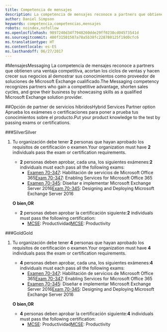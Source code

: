 ```yaml
---
title: Competencia de mensajes
description: La competencia de mensajes reconoce a partners que obtienen una ventaja competitiva, acortan los ciclos de ventas y hacen crecer sus negocios al demostrar sus conocimientos como proveedor de soluciones de Microsoft Exchange cualificado.
author: Daniel Simpson
keywords: competencia,competencias,mensajes
robots: noindex,nofollow
ms.openlocfilehash: 9897240d34f7948260dde29ff0230cd04573541d
ms.sourcegitcommit: 400f31501507a78a5b38fc228780125f19d0cfc6
ms.translationtype: HT
ms.contentlocale: es-ES
ms.lasthandoff: 06/27/2017
---
```

#<a name="messaging"></a><span data-ttu-id="b1362-104">Mensajes</span><span class="sxs-lookup"><span data-stu-id="b1362-104">Messaging</span></span>
<span data-ttu-id="b1362-105">La competencia de mensajes reconoce a partners que obtienen una ventaja competitiva, acortan los ciclos de ventas y hacen crecer sus negocios al demostrar sus conocimientos como proveedor de soluciones de Microsoft Exchange cualificado.</span><span class="sxs-lookup"><span data-stu-id="b1362-105">The Messaging competency recognizes partners who gain a competitive advantage, shorten sales cycles, and grow their business by showcasing skills as a qualified Microsoft Exchange solution provider.</span></span>

##<a name="hybrid-services-partner-option"></a><span data-ttu-id="b1362-106">Opción de partner de servicios híbridos</span><span class="sxs-lookup"><span data-stu-id="b1362-106">Hybrid Services Partner option</span></span>
<span data-ttu-id="b1362-107">Aprueba los exámenes o certificaciones para poner a prueba tus conocimientos sobre el producto.</span><span class="sxs-lookup"><span data-stu-id="b1362-107">Put your product knowledge to the test by passing exams or certifications.</span></span>

###<a name="silver"></a><span data-ttu-id="b1362-108">Silver</span><span class="sxs-lookup"><span data-stu-id="b1362-108">Silver</span></span>
1. <span data-ttu-id="b1362-109">Tu organización debe tener **2** personas que hayan aprobado los requisitos de certificación o examen.</span><span class="sxs-lookup"><span data-stu-id="b1362-109">Your organization must have **2** individuals pass the exam or certification requirements.</span></span>
    
    - <span data-ttu-id="b1362-110">**2** personas deben aprobar, cada una, los siguientes exámenes:</span><span class="sxs-lookup"><span data-stu-id="b1362-110">**2** individuals must each pass all the following exams:</span></span>
        - <span data-ttu-id="b1362-111">[Examen 70-347](https://www.microsoft.com/en-us/learning/exam-70-347.aspx): Habilitación de servicios de Microsoft Office 365</span><span class="sxs-lookup"><span data-stu-id="b1362-111">[Exam 70-347](https://www.microsoft.com/en-us/learning/exam-70-347.aspx): Enabling Services for Microsoft Office 365</span></span>
        - <span data-ttu-id="b1362-112">[Examen 70-345](https://www.microsoft.com/en-us/learning/exam-70-345.aspx): Diseñar e implementar Microsoft Exchange Server 2016</span><span class="sxs-lookup"><span data-stu-id="b1362-112">[Exam 70-345](https://www.microsoft.com/en-us/learning/exam-70-345.aspx): Designing and Deploying Microsoft Exchange Server 2016</span></span>

    **<span data-ttu-id="b1362-113">O bien,</span><span class="sxs-lookup"><span data-stu-id="b1362-113">OR</span></span>**

     - <span data-ttu-id="b1362-114">**2** personas deben aprobar la certificación siguiente:</span><span class="sxs-lookup"><span data-stu-id="b1362-114">**2** individuals must pass the following certification:</span></span>
        - <span data-ttu-id="b1362-115">[MCSE](https://www.microsoft.com/en-us/learning/mcse-productivity-certification.aspx): Productividad</span><span class="sxs-lookup"><span data-stu-id="b1362-115">[MCSE](https://www.microsoft.com/en-us/learning/mcse-productivity-certification.aspx): Productivity</span></span>

###<a name="gold"></a><span data-ttu-id="b1362-116">Gold</span><span class="sxs-lookup"><span data-stu-id="b1362-116">Gold</span></span>
1. <span data-ttu-id="b1362-117">Tu organización debe tener **4** personas que hayan aprobado los requisitos de certificación o examen.</span><span class="sxs-lookup"><span data-stu-id="b1362-117">Your organization must have **4** individuals pass the exam or certification requirements.</span></span>

    - <span data-ttu-id="b1362-118">**4** personas deben aprobar, cada una, los siguientes exámenes:</span><span class="sxs-lookup"><span data-stu-id="b1362-118">**4** individuals must each pass all the following exams:</span></span>
        - <span data-ttu-id="b1362-119">[Examen 70-347](https://www.microsoft.com/en-us/learning/exam-70-347.aspx): Habilitación de servicios de Microsoft Office 365</span><span class="sxs-lookup"><span data-stu-id="b1362-119">[Exam 70-347](https://www.microsoft.com/en-us/learning/exam-70-347.aspx): Enabling Services for Microsoft Office 365</span></span>
        - <span data-ttu-id="b1362-120">[Examen 70-345](https://www.microsoft.com/en-us/learning/exam-70-345.aspx): Diseñar e implementar Microsoft Exchange Server 2016</span><span class="sxs-lookup"><span data-stu-id="b1362-120">[Exam 70-345](https://www.microsoft.com/en-us/learning/exam-70-345.aspx): Designing and Deploying Microsoft Exchange Server 2016</span></span>

    **<span data-ttu-id="b1362-121">O bien,</span><span class="sxs-lookup"><span data-stu-id="b1362-121">OR</span></span>**

    - <span data-ttu-id="b1362-122">**4** personas deben aprobar la certificación siguiente:</span><span class="sxs-lookup"><span data-stu-id="b1362-122">**4** individuals must pass the following certification:</span></span>
        - <span data-ttu-id="b1362-123">[MCSE](https://www.microsoft.com/en-us/learning/mcse-productivity-certification.aspx): Productividad</span><span class="sxs-lookup"><span data-stu-id="b1362-123">[MCSE](https://www.microsoft.com/en-us/learning/mcse-productivity-certification.aspx): Productivity</span></span>


